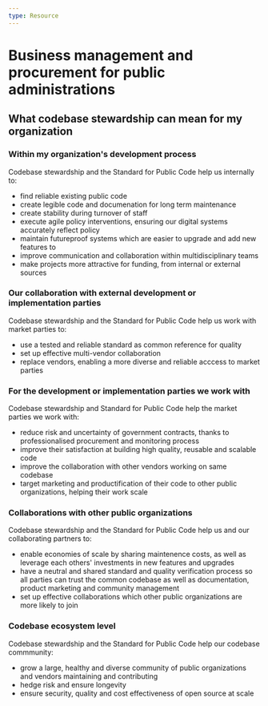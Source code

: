 ```yaml
---
type: Resource
---
```


# Business management and procurement for public administrations

## What codebase stewardship can mean for my organization

### Within my organization's development process

Codebase stewardship and the Standard for Public Code help us internally to:

* find reliable existing public code
* create legible code and documenation for long term maintenance
* create stability during turnover of staff
* execute agile policy interventions, ensuring our digital systems accurately reflect policy
* maintain futureproof systems which are easier to upgrade and add new features to
* improve communication and collaboration within multidisciplinary teams
* make projects more attractive for funding, from internal or external sources

### Our collaboration with external development or implementation parties

Codebase stewardship and the Standard for Public Code help us work with market parties to:

* use a tested and reliable standard as common reference for quality
* set up effective multi-vendor collaboration
* replace vendors, enabling a more diverse and reliable acccess to market parties

### For the development or implementation parties we work with

Codebase stewardship and Standard for Public Code help the market parties we work with:

* reduce risk and uncertainty of government contracts, thanks to professionalised procurement and monitoring process
* improve their satisfaction at building high quality, reusable and scalable code
* improve the collaboration with other vendors working on same codebase
* target marketing and productification of their code to other public organizations, helping their work scale

### Collaborations with other public organizations

Codebase stewardship and the Standard for Public Code help us and our collaborating partners to:

* enable economies of scale by sharing maintenence costs, as well as leverage each others' investments in new features and upgrades
* have a neutral and shared standard and quality verification process so all parties can trust the common codebase as well as documentation, product marketing and community management
* set up effective collaborations which other public organizations are more likely to join

### Codebase ecosystem level

Codebase stewardship and the Standard for Public Code help our codebase commmunity:

* grow a large, healthy and diverse community of public organizations and vendors maintaining and contributing
* hedge risk and ensure longevity
* ensure security, quality and cost effectiveness of open source at scale
